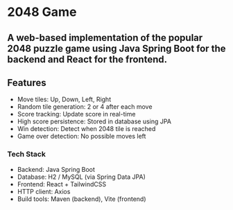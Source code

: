 # 2048 Game

## A web-based implementation of the popular 2048 puzzle game using Java Spring Boot for the backend and React for the frontend.

## Features

- Move tiles: Up, Down, Left, Right
- Random tile generation: 2 or 4 after each move
- Score tracking: Update score in real-time
- High score persistence: Stored in database using JPA
- Win detection: Detect when 2048 tile is reached
- Game over detection: No possible moves left

### Tech Stack

- Backend: Java Spring Boot
- Database: H2 / MySQL (via Spring Data JPA)
- Frontend: React + TailwindCSS
- HTTP client: Axios
- Build tools: Maven (backend), Vite (frontend)
